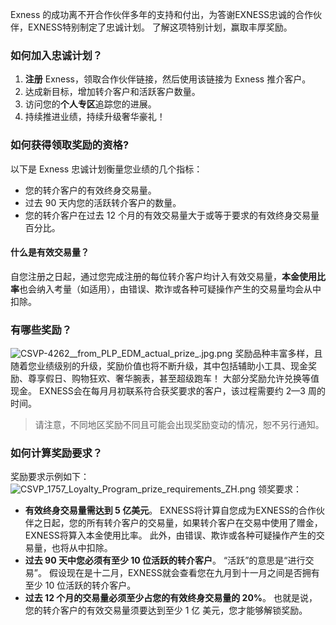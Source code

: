 
Exness 的成功离不开合作伙伴多年的支持和付出，为答谢EXNESS忠诚的合作伙伴，EXNESS特别制定了忠诚计划。 了解这项特别计划，赢取丰厚奖励。
### 如何加入忠诚计划？ ###
1. **注册** Exness，领取合作伙伴链接，然后使用该链接为 Exness 推介客户。
2. 达成新目标，增加转介客户和活跃客户数量。
3. 访问您的**个人专区**追踪您的进展。
4. 持续推进业绩，持续升级奢华豪礼！
### 如何获得领取奖励的资格? ###
以下是 Exness 忠诚计划衡量您业绩的几个指标：
* 您的转介客户的有效终身交易量。
* 过去 90 天内您的活跃转介客户的数量。
* 您的转介客户在过去 12 个月的有效交易量大于或等于要求的有效终身交易量百分比。
#### 什么是有效交易量？ ####
自您注册之日起，通过您完成注册的每位转介客户均计入有效交易量，**本金使用比率**也会纳入考量（如适用），由错误、欺诈或各种可疑操作产生的交易量均会从中扣除。
### 有哪些奖励？ ###
![CSVP-4262__from_PLP_EDM_actual_prize_.jpg.png](https://testingcf.jsdelivr.net/gh/jarlin8/OSS@main/exhelp/CSVP-4262__from_PLP_EDM_actual_prize_.jpg.png)
奖励品种丰富多样，且随着您业绩级别的升级，奖励价值也将不断升级，其中包括辅助小工具、现金奖励、尊享假日、购物狂欢、奢华腕表，甚至超级跑车！ 大部分奖励允许兑换等值现金。
EXNESS会在每月月初联系符合获奖要求的客户，该过程需要约 2—3 周的时间。
> 请注意，不同地区奖励不同且可能会出现奖励变动的情况，恕不另行通知。
### 如何计算奖励要求？ ###
奖励要求示例如下：
![CSVP_1757_Loyalty_Program_prize_requirements_ZH.png](https://testingcf.jsdelivr.net/gh/jarlin8/OSS@main/exhelp/CSVP_1757_Loyalty_Program_prize_requirements_EN.png)
领奖要求：
* **有效终身交易量需达到 5 亿美元**。 EXNESS将计算自您成为EXNESS的合作伙伴之日起，您的所有转介客户的交易量，如果转介客户在交易中使用了赠金，EXNESS将算入本金使用比率。 此外，由错误、欺诈或各种可疑操作产生的交易量，也将从中扣除。
* **过去 90 天中您必须有至少 10 位活跃的转介客户**。 “活跃”的意思是“进行交易”。 假设现在是十二月，EXNESS就会查看您在九月到十一月之间是否拥有至少 10 位活跃的转介客户。
* **过去 12 个月的交易量必须至少占您的有效终身交易量的 20%**。 也就是说，您的转介客户的有效交易量须要达到至少 1 亿 美元，您才能够解锁奖励。
